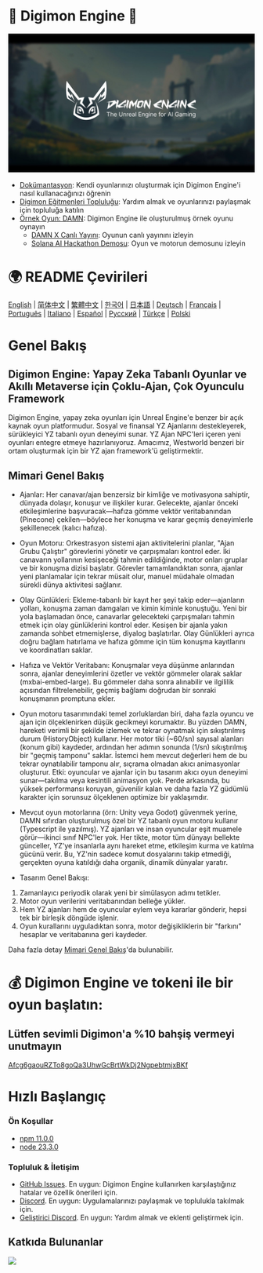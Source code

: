 # 👾 Digimon Engine 🧌

![Digimon Engine](./assets/digimon-engine.jpg)
- [Dokümantasyon](https://docs.digimon.tech/digimon): Kendi oyunlarınızı oluşturmak için Digimon Engine'i nasıl kullanacağınızı öğrenin
- [Digimon Eğitmenleri Topluluğu](https://docs.digimon.tech/digimon/community/welcome-aboard-digimon-trainers): Yardım almak ve oyunlarınızı paylaşmak için topluluğa katılın
- [Örnek Oyun: DAMN](https://damn.fun): Digimon Engine ile oluşturulmuş örnek oyunu oynayın
  - [DAMN X Canlı Yayını](https://x.com/damndotfun/live): Oyunun canlı yayınını izleyin
  - [Solana AI Hackathon Demosu](https://www.youtube.com/watch?v=NNQWY-ByZww): Oyun ve motorun demosunu izleyin

# 🌍 README Çevirileri
[English](./README.md) | [简体中文](./README.zh-CN.md) | [繁體中文](./README.zh-TW.md) | [한국어](./README.ko-KR.md) | [日本語](./README.ja-JP.md) | [Deutsch](./README.de-DE.md) | [Français](./README.fr-FR.md) | [Português](./README.pt-BR.md) | [Italiano](./README.it-IT.md) | [Español](./README.es-ES.md) | [Русский](./README.ru-RU.md) | [Türkçe](./README.tr-TR.md) | [Polski](./README.pl-PL.md)

# Genel Bakış
## Digimon Engine: Yapay Zeka Tabanlı Oyunlar ve Akıllı Metaverse için Çoklu-Ajan, Çok Oyunculu Framework
Digimon Engine, yapay zeka oyunları için Unreal Engine'e benzer bir açık kaynak oyun platformudur. Sosyal ve finansal YZ Ajanlarını destekleyerek, sürükleyici YZ tabanlı oyun deneyimi sunar. YZ Ajan NPC'leri içeren yeni oyunları entegre etmeye hazırlanıyoruz. Amacımız, Westworld benzeri bir ortam oluşturmak için bir YZ ajan framework'ü geliştirmektir.

## Mimari Genel Bakış

- Ajanlar: Her canavar/ajan benzersiz bir kimliğe ve motivasyona sahiptir, dünyada dolaşır, konuşur ve ilişkiler kurar. Gelecekte, ajanlar önceki etkileşimlerine başvuracak—hafıza gömme vektör veritabanından (Pinecone) çekilen—böylece her konuşma ve karar geçmiş deneyimlerle şekillenecek (kalıcı hafıza).

- Oyun Motoru: Orkestrasyon sistemi ajan aktivitelerini planlar, "Ajan Grubu Çalıştır" görevlerini yönetir ve çarpışmaları kontrol eder. İki canavarın yollarının kesişeceği tahmin edildiğinde, motor onları gruplar ve bir konuşma dizisi başlatır. Görevler tamamlandıktan sonra, ajanlar yeni planlamalar için tekrar müsait olur, manuel müdahale olmadan sürekli dünya aktivitesi sağlanır.

- Olay Günlükleri: Ekleme-tabanlı bir kayıt her şeyi takip eder—ajanların yolları, konuşma zaman damgaları ve kimin kiminle konuştuğu. Yeni bir yola başlamadan önce, canavarlar gelecekteki çarpışmaları tahmin etmek için olay günlüklerini kontrol eder. Kesişen bir ajanla yakın zamanda sohbet etmemişlerse, diyalog başlatırlar. Olay Günlükleri ayrıca doğru bağlam hatırlama ve hafıza gömme için tüm konuşma kayıtlarını ve koordinatları saklar.

- Hafıza ve Vektör Veritabanı: Konuşmalar veya düşünme anlarından sonra, ajanlar deneyimlerini özetler ve vektör gömmeler olarak saklar (mxbai-embed-large). Bu gömmeler daha sonra alınabilir ve ilgililik açısından filtrelenebilir, geçmiş bağlamı doğrudan bir sonraki konuşmanın promptuna ekler.

- Oyun motoru tasarımındaki temel zorluklardan biri, daha fazla oyuncu ve ajan için ölçeklenirken düşük gecikmeyi korumaktır. Bu yüzden DAMN, hareketi verimli bir şekilde izlemek ve tekrar oynatmak için sıkıştırılmış durum (HistoryObject) kullanır. Her motor tiki (~60/sn) sayısal alanları (konum gibi) kaydeder, ardından her adımın sonunda (1/sn) sıkıştırılmış bir "geçmiş tamponu" saklar. İstemci hem mevcut değerleri hem de bu tekrar oynatılabilir tamponu alır, sıçrama olmadan akıcı animasyonlar oluşturur. Etki: oyuncular ve ajanlar için bu tasarım akıcı oyun deneyimi sunar—takılma veya kesintili animasyon yok. Perde arkasında, bu yüksek performansı koruyan, güvenilir kalan ve daha fazla YZ güdümlü karakter için sorunsuz ölçeklenen optimize bir yaklaşımdır.

- Mevcut oyun motorlarına (örn: Unity veya Godot) güvenmek yerine, DAMN sıfırdan oluşturulmuş özel bir YZ tabanlı oyun motoru kullanır (Typescript ile yazılmış). YZ ajanları ve insan oyuncular eşit muamele görür—ikinci sınıf NPC'ler yok. Her tikte, motor tüm dünyayı bellekte günceller, YZ'ye insanlarla aynı hareket etme, etkileşim kurma ve katılma gücünü verir. Bu, YZ'nin sadece komut dosyalarını takip etmediği, gerçekten oyuna katıldığı daha organik, dinamik dünyalar yaratır.

- Tasarım Genel Bakışı:
1. Zamanlayıcı periyodik olarak yeni bir simülasyon adımı tetikler.
2. Motor oyun verilerini veritabanından belleğe yükler.
3. Hem YZ ajanları hem de oyuncular eylem veya kararlar gönderir, hepsi tek bir birleşik döngüde işlenir.
4. Oyun kurallarını uyguladıktan sonra, motor değişikliklerin bir "farkını" hesaplar ve veritabanına geri kaydeder.

Daha fazla detay [Mimari Genel Bakış](https://docs.digimon.tech/digimon/digimon-engine/architecture-overview)'da bulunabilir.

# 💰 Digimon Engine ve tokeni ile bir oyun başlatın:

## Lütfen sevimli Digimon'a %10 bahşiş vermeyi unutmayın
[Afcg6gaouRZTo8goQa3UhwGcBrtWkDj2NgpebtmjxBKf](https://solscan.io/account/Afcg6gaouRZTo8goQa3UhwGcBrtWkDj2NgpebtmjxBKf)

# Hızlı Başlangıç

### Ön Koşullar

- [npm 11.0.0](https://www.npmjs.com/get-npm)
- [node 23.3.0](https://nodejs.org/en/download/)

### Topluluk & İletişim

- [GitHub Issues](https://github.com/CohumanSpace/digimon-engine/issues). En uygun: Digimon Engine kullanırken karşılaştığınız hatalar ve özellik önerileri için.
- [Discord](Yakında). En uygun: Uygulamalarınızı paylaşmak ve toplulukla takılmak için.
- [Geliştirici Discord](Yakında). En uygun: Yardım almak ve eklenti geliştirmek için.

## Katkıda Bulunanlar

<a href="https://github.com/CohumanSpace/digimon-engine/graphs/contributors">
  <img src="https://contrib.rocks/image?repo=CohumanSpace/digimon-engine" />
</a>
